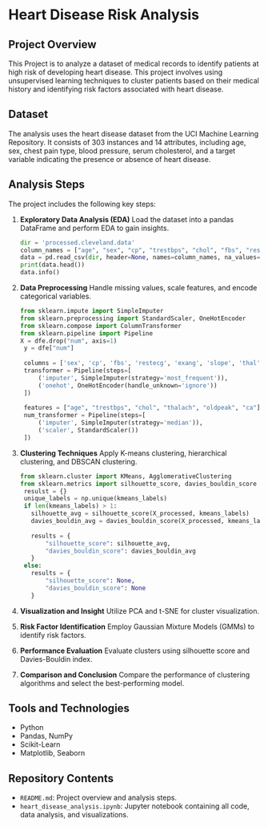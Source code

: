 

# Heart Disease Risk Analysis

## Project Overview

This Project is to analyze a dataset of medical records to identify patients at high risk of developing heart disease. This project involves using unsupervised learning techniques to cluster patients based on their medical history and identifying risk factors associated with heart disease.

## Dataset

The analysis uses the heart disease dataset from the UCI Machine Learning Repository. It consists of 303 instances and 14 attributes, including age, sex, chest pain type, blood pressure, serum cholesterol, and a target variable indicating the presence or absence of heart disease.

## Analysis Steps

The project includes the following key steps:

1. **Exploratory Data Analysis (EDA)**
   Load the dataset into a pandas DataFrame and perform EDA to gain insights.
   ```python
   dir = 'processed.cleveland.data'
   column_names = ["age", "sex", "cp", "trestbps", "chol", "fbs", "restecg", "thalach", "exang", "oldpeak", "slope", "ca", "thal", "num"]
   data = pd.read_csv(dir, header=None, names=column_names, na_values='?')
   print(data.head())
   data.info()
   ```

2. **Data Preprocessing**
   Handle missing values, scale features, and encode categorical variables.
   ```python
   from sklearn.impute import SimpleImputer
   from sklearn.preprocessing import StandardScaler, OneHotEncoder
   from sklearn.compose import ColumnTransformer
   from sklearn.pipeline import Pipeline
   X = dfe.drop("num", axis=1)
    y = dfe["num"]
    
    columns = ['sex', 'cp', 'fbs', 'restecg', 'exang', 'slope', 'thal']
    transformer = Pipeline(steps=[
        ('imputer', SimpleImputer(strategy='most_frequent')),
        ('onehot', OneHotEncoder(handle_unknown='ignore'))
    ])
    
    features = ["age", "trestbps", "chol", "thalach", "oldpeak", "ca"]
    num_transformer = Pipeline(steps=[
        ('imputer', SimpleImputer(strategy='median')),
        ('scaler', StandardScaler())
    ])
   ```

3. **Clustering Techniques**
   Apply K-means clustering, hierarchical clustering, and DBSCAN clustering.
   ```python
   from sklearn.cluster import KMeans, AgglomerativeClustering
   from sklearn.metrics import silhouette_score, davies_bouldin_score
    resulst = {}
    unique_labels = np.unique(kmeans_labels)
    if len(kmeans_labels) > 1:
      silhouette_avg = silhouette_score(X_processed, kmeans_labels)
      davies_bouldin_avg = davies_bouldin_score(X_processed, kmeans_labels)
    
      results = {
          "silhouette_score": silhouette_avg,
          "davies_bouldin_score": davies_bouldin_avg
      }
    else:
      results = {
          "silhouette_score": None,
          "davies_bouldin_score": None
      }
   ```

4. **Visualization and Insight**
   Utilize PCA and t-SNE for cluster visualization.

5. **Risk Factor Identification**
   Employ Gaussian Mixture Models (GMMs) to identify risk factors.

6. **Performance Evaluation**
   Evaluate clusters using silhouette score and Davies-Bouldin index.

7. **Comparison and Conclusion**
   Compare the performance of clustering algorithms and select the best-performing model.

## Tools and Technologies

- Python
- Pandas, NumPy
- Scikit-Learn
- Matplotlib, Seaborn

## Repository Contents

- `README.md`: Project overview and analysis steps.
- `heart_disease_analysis.ipynb`: Jupyter notebook containing all code, data analysis, and visualizations.

